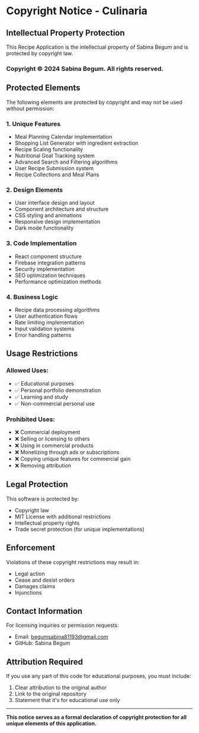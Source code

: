 # Copyright Notice - Culinaria

## Intellectual Property Protection

This Recipe Application is the intellectual property of Sabina Begum and is protected by copyright law.

### Copyright © 2024 Sabina Begum. All rights reserved.

## Protected Elements

The following elements are protected by copyright and may not be used without permission:

### 1. Unique Features

- Meal Planning Calendar implementation
- Shopping List Generator with ingredient extraction
- Recipe Scaling functionality
- Nutritional Goal Tracking system
- Advanced Search and Filtering algorithms
- User Recipe Submission system
- Recipe Collections and Meal Plans

### 2. Design Elements

- User interface design and layout
- Component architecture and structure
- CSS styling and animations
- Responsive design implementation
- Dark mode functionality

### 3. Code Implementation

- React component structure
- Firebase integration patterns
- Security implementation
- SEO optimization techniques
- Performance optimization methods

### 4. Business Logic

- Recipe data processing algorithms
- User authentication flows
- Rate limiting implementation
- Input validation systems
- Error handling patterns

## Usage Restrictions

### Allowed Uses:

- ✅ Educational purposes
- ✅ Personal portfolio demonstration
- ✅ Learning and study
- ✅ Non-commercial personal use

### Prohibited Uses:

- ❌ Commercial deployment
- ❌ Selling or licensing to others
- ❌ Using in commercial products
- ❌ Monetizing through ads or subscriptions
- ❌ Copying unique features for commercial gain
- ❌ Removing attribution

## Legal Protection

This software is protected by:

- Copyright law
- MIT License with additional restrictions
- Intellectual property rights
- Trade secret protection (for unique implementations)

## Enforcement

Violations of these copyright restrictions may result in:

- Legal action
- Cease and desist orders
- Damages claims
- Injunctions

## Contact Information

For licensing inquiries or permission requests:

- Email: begumsabina81193@gmail.com
- GitHub: Sabina Begum

## Attribution Required

If you use any part of this code for educational purposes, you must include:

1. Clear attribution to the original author
2. Link to the original repository
3. Statement that it's for educational use only

---

**This notice serves as a formal declaration of copyright protection for all unique elements of this application.**
